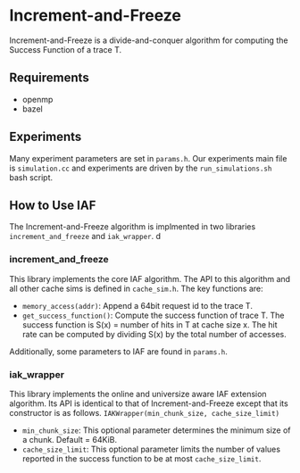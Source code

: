 # Increment-and-Freeze
Increment-and-Freeze is a divide-and-conquer algorithm for computing the Success Function of a trace T.

## Requirements
- openmp
- bazel

## Experiments
Many experiment parameters are set in `params.h`.
Our experiments main file is `simulation.cc` and experiments are driven by the `run_simulations.sh` bash script.

## How to Use IAF
The Increment-and-Freeze algorithm is implmented in two libraries `increment_and_freeze` and `iak_wrapper`. d

### increment_and_freeze
This library implements the core IAF algorithm. The API to this algorithm and all other cache sims is defined in `cache_sim.h`. The key functions are:
- `memory_access(addr)`: Append a 64bit request id to the trace T.
- `get_success_function()`: Compute the success function of trace T. The success function is S(x) = number of hits in T at cache size x. The hit rate can be computed by dividing S(x) by the total number of accesses.

Additionally, some parameters to IAF are found in `params.h`.

### iak_wrapper
This library implements the online and universize aware IAF extension algorithm. Its API is identical to that of Increment-and-Freeze except that its constructor is as follows.
`IAKWrapper(min_chunk_size, cache_size_limit)`
- `min_chunk_size`: This optional parameter determines the minimum size of a chunk. Default = 64KiB.
- `cache_size_limit`: This optional parameter limits the number of values reported in the success function to be at most `cache_size_limit`.
